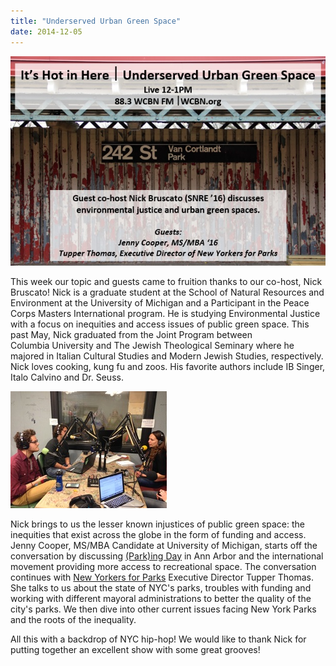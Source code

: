 ```yaml
---
title: "Underserved Urban Green Space"
date: 2014-12-05
---
```


![Picture](images/1204663_orig1.jpg)

This week our topic and guests came to fruition thanks to our co-host, Nick Bruscato! Nick is a graduate student at the School of Natural Resources and Environment at the University of Michigan and a Participant in the Peace Corps Masters International program. He is studying Environmental Justice with a focus on inequities and access issues of public green space. This past May, Nick graduated from the Joint Program between Columbia University and The Jewish Theological Seminary where he majored in Italian Cultural Studies and Modern Jewish Studies, respectively. Nick loves cooking, kung fu and zoos. His favorite authors include IB Singer, Italo Calvino and Dr. Seuss.<!--more-->

![Picture](images/31109541.jpg)

Nick brings to us the lesser known injustices of public green space: the inequities that exist across the globe in the form of funding and access. Jenny Cooper, MS/MBA Candidate at University of Michigan, starts off the conversation by discussing [(Park)ing Day](http://parkingday.org/) in Ann Arbor and the international movement providing more access to recreational space. The conversation continues with [New Yorkers for Parks](http://www.ny4p.org/) Executive Director Tupper Thomas. She talks to us about the state of NYC's parks, troubles with funding and working with different mayoral administrations to better the quality of the city's parks. We then dive into other current issues facing New York Parks and the roots of the inequality.

All this with a backdrop of NYC hip-hop! We would like to thank Nick for putting together an excellent show with some great grooves!
